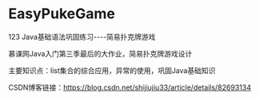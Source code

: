 # EasyPukeGame
123
Java基础语法巩固练习----简易扑克牌游戏

慕课网Java入门第三季最后的大作业，简易扑克牌游戏设计

主要知识点：list集合的综合应用，异常的使用，巩固Java基础知识

CSDN博客链接：https://blog.csdn.net/shijiujiu33/article/details/82693134
